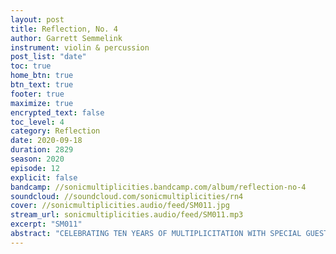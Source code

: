 ```yaml
---
layout: post
title: Reflection, No. 4
author: Garrett Semmelink
instrument: violin & percussion
post_list: "date"
toc: true
home_btn: true
btn_text: true
footer: true
maximize: true
encrypted_text: false
toc_level: 4
category: Reflection
date: 2020-09-18
duration: 2829
season: 2020
episode: 12
explicit: false
bandcamp: //sonicmultiplicities.bandcamp.com/album/reflection-no-4
soundcloud: //soundcloud.com/sonicmultiplicities/rn4
cover: //sonicmultiplicities.audio/feed/SM011.jpg
stream_url: sonicmultiplicities.audio/feed/SM011.mp3
excerpt: "SM011"
abstract: "CELEBRATING TEN YEARS OF MULTIPLICITATION WITH SPECIAL GUEST, JUDGE JUDY!"
---
```

